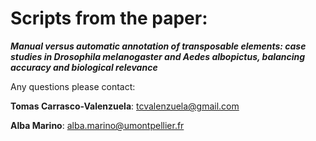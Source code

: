 # Scripts from the paper:

**_Manual versus automatic annotation of transposable elements: case studies in Drosophila melanogaster and Aedes albopictus, balancing accuracy and biological relevance_**


Any questions please contact:

**Tomas Carrasco-Valenzuela**: tcvalenzuela@gmail.com

**Alba Marino**: alba.marino@umontpellier.fr
